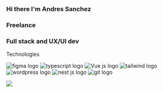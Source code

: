 ### Hi there I'm Andres Sanchez
### Freelance
### Full stack and UX/UI dev

Technologies

<img src="https://www.vectorlogo.zone/logos/figma/figma-icon.svg" alt="figma logo"> <img src="https://www.vectorlogo.zone/logos/typescriptlang/typescriptlang-icon.svg" alt="typescript logo"> <img src="https://www.vectorlogo.zone/logos/vuejs/vuejs-icon.svg" alt="Vue js logo">   <img src="https://www.vectorlogo.zone/logos/tailwindcss/tailwindcss-icon.svg" alt="tailwind logo">  <img src="https://www.vectorlogo.zone/logos/wordpress/wordpress-icon.svg" alt="wordpress logo">  <img src="https://www.vectorlogo.zone/logos/nestjs/nestjs-icon.svg" alt="nest js logo">  <img src="https://www.vectorlogo.zone/logos/git-scm/git-scm-icon.svg" alt="git logo">  
 
<img align="left" src="https://github-readme-stats.vercel.app/api?username=andresanchezz&show_icons=true&theme=react" />

